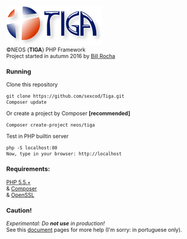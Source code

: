 ![Tiga](https://github.com/sexcod/Tiga/blob/master/img/logoTG_256x105.png)        
©NEOS {**TIGA**} PHP Framework   
Project started in autumn 2016 by [Bill Rocha](https://google.com/+BillRocha)

### Running
Clone this repository      

    git clone https://github.com/sexcod/Tiga.git  
    Composer update
    
Or create a project by Composer **[recommended]**

    Composer create-project neos/tiga 

Test in PHP builtin server

    php -S localhost:80 
    Now, type in your browser: http://localhost

### Requirements:       
[PHP 5.5.+](http://www.php.net)         
& [Composer](https://getcomposer.org/)      
& [OpenSSL](http://php.net/manual/pt_BR/openssl.installation.php)


### Caution!        

_Experimental: Do **not use** in production!_       
See this [document](https://github.com/sexcod/Tiga/tree/master/php/Lib/Doc/README.md) pages for more help (I'm sorry: in portuguese only).


